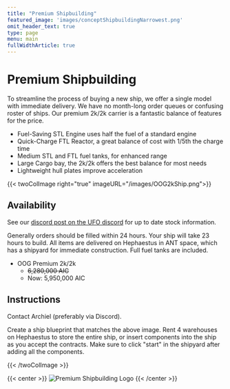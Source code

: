 ```yaml
---
title: "Premium Shipbuilding"
featured_image: 'images/conceptShipbuildingNarrowest.png'
omit_header_text: true
type: page
menu: main
fullWidthArticle: true
---
```


# Premium Shipbuilding

To streamline the process of buying a new ship, we offer a single model with immediate delivery. We have no month-long order queues or confusing roster of ships. Our premium 2k/2k carrier is a fantastic balance of features for the price.

* Fuel-Saving STL Engine uses half the fuel of a standard engine
* Quick-Charge FTL Reactor, a great balance of cost with 1/5th the charge time
* Medium STL and FTL fuel tanks, for enhanced range
* Large Cargo bay, the 2k/2k offers the best balance for most needs
* Lightweight hull plates improve acceleration

{{< twoColImage right="true" imageURL="/images/OOG2kShip.png">}}

## Availability
See our [discord post on the UFO discord](https://discord.com/channels/855488309802172469/1235430108127432754) for up to date stock information.

Generally orders should be filled within 24 hours. Your ship will take 23 hours to build. All items are delivered on Hephaestus in ANT space, which has a shipyard for immediate construction. Full fuel tanks are included. 

* OOG Premium 2k/2k
  * ~~6,280,000 AIC~~ 
  * Now: 5,950,000 AIC

## Instructions
Contact Archiel (preferably via Discord). 

Create a ship blueprint that matches the above image. Rent 4 warehouses on Hephaestus to store the entire ship, or insert components into the ship as you accept the contracts. Make sure to click "start" in the shipyard after adding all the components.

{{< /twoColImage >}}

{{< center >}}
![Premium Shipbuilding Logo](/images/oog_premium_shipbuilding.png)
{{< /center >}}

